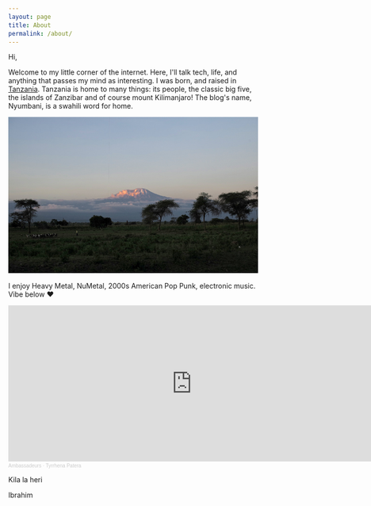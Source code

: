 ```yaml
---
layout: page
title: About
permalink: /about/
---
```


Hi,

  Welcome to my little corner of the internet. Here, I'll talk tech,
life, and anything that passes my mind as interesting. I was born, and
raised in [Tanzania](https://en.wikipedia.org/wiki/Tanzania). Tanzania is home
to many things: its people, the classic big five, the islands of Zanzibar and of course mount
Kilimanjaro! The blog's name,
Nyumbani, is a swahili word for home.

<img class="img-about" src="/assets/kilimanjaro.jpg" height=315 width=740 />

I enjoy Heavy Metal, NuMetal, 2000s American Pop Punk, electronic music. Vibe
below &#10084;&#65039;
<iframe class="img-about" width="740" height="315"
scrolling="no" frameborder="no" allow="autoplay"
src="https://w.soundcloud.com/player/?url=https%3A//api.soundcloud.com/tracks/11104450&color=%23ff5500&auto_play=false&hide_related=false&show_comments=false&show_user=true&show_reposts=false&show_teaser=true&visual=true"></iframe>
<div style="font-size: 10px; color: #cccccc;line-break: anywhere;word-break: normal;overflow: hidden;white-space: nowrap;text-overflow: ellipsis; font-family: Interstate,Lucida Grande,Lucida Sans Unicode,Lucida Sans,Garuda,Verdana,Tahoma,sans-serif;font-weight: 100;"><a href="https://soundcloud.com/ambassadeurs" title="Ambassadeurs" target="_blank" style="color: #cccccc; text-decoration: none;">Ambassadeurs</a> · <a href="https://soundcloud.com/ambassadeurs/ambassadeurs-tyrrhena-patera" title="Tyrrhena Patera" target="_blank" style="color: #cccccc; text-decoration: none;">Tyrrhena Patera</a></div>

Kila la heri

Ibrahim

